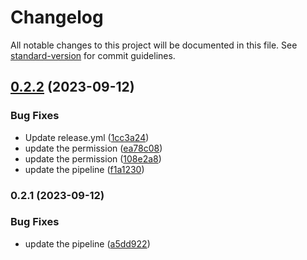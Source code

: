 # Changelog

All notable changes to this project will be documented in this file. See [standard-version](https://github.com/conventional-changelog/standard-version) for commit guidelines.

## [0.2.2](https://github.com/s3lva-kumar/terraform-eks-plugin/compare/v0.2.1...v0.2.2) (2023-09-12)


### Bug Fixes

* Update release.yml ([1cc3a24](https://github.com/s3lva-kumar/terraform-eks-plugin/commit/1cc3a24921e5cd6da48165d25e205900a327a6ec))
* update the permission ([ea78c08](https://github.com/s3lva-kumar/terraform-eks-plugin/commit/ea78c081a294fa68122af0343c703adfb8388601))
* update the permission ([108e2a8](https://github.com/s3lva-kumar/terraform-eks-plugin/commit/108e2a8ee6a997d15dc1faa49b777e1ccd456350))
* update the pipeline ([f1a1230](https://github.com/s3lva-kumar/terraform-eks-plugin/commit/f1a12306e51c86aaa6b71403eeb0f79a7e41424c))

### 0.2.1 (2023-09-12)


### Bug Fixes

* update the pipeline ([a5dd922](https://github.com/s3lva-kumar/terraform-eks-plugin/commit/a5dd922654b79c119eb50ad06432bd54b3188ab9))

